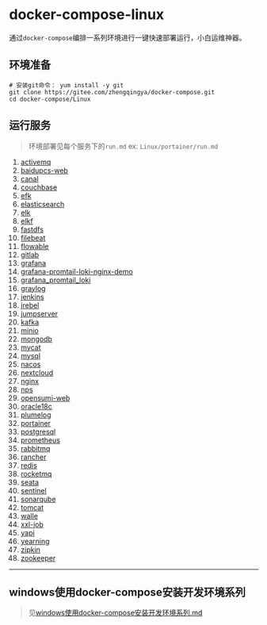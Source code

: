 # docker-compose-linux

通过`docker-compose`编排一系列环境进行一键快速部署运行，小白运维神器。

[//]: # (![docker-compose-linux.png]&#40;./image/docker-compose-linux.png&#41;)

## 环境准备

```shell
# 安装git命令： yum install -y git
git clone https://gitee.com/zhengqingya/docker-compose.git
cd docker-compose/Linux
```

## 运行服务

> 环境部署见每个服务下的`run.md`
> ex: `Linux/portainer/run.md`

1. [activemq](./Linux/activemq)
2. [baidupcs-web](./Linux/baidupcs-web)
3. [canal](./Linux/canal)
4. [couchbase](./Linux/couchbase)
5. [efk](./Linux/efk)
6. [elasticsearch](./Linux/elasticsearch)
7. [elk](./Linux/elk)
8. [elkf](./Linux/elkf)
9. [fastdfs](./Linux/fastdfs)
10. [filebeat](./Linux/filebeat)
11. [flowable](./Linux/flowable)
12. [gitlab](./Linux/gitlab)
13. [grafana](./Linux/grafana)
14. [grafana-promtail-loki-nginx-demo](./Linux/grafana-promtail-loki-nginx-demo)
15. [grafana_promtail_loki](./Linux/grafana_promtail_loki)
16. [graylog](./Linux/graylog)
17. [jenkins](./Linux/jenkins)
18. [jrebel](./Linux/jrebel)
19. [jumpserver](./Linux/jumpserver)
20. [kafka](./Linux/kafka)
21. [minio](./Linux/minio)
22. [mongodb](./Linux/mongodb)
23. [mycat](./Linux/mycat)
24. [mysql](./Linux/mysql)
25. [nacos](./Linux/nacos)
26. [nextcloud](./Linux/nextcloud)
27. [nginx](./Linux/nginx)
28. [nps](./Linux/nps)
29. [opensumi-web](./Linux/opensumi-web)
30. [oracle18c](./Linux/oracle18c)
31. [plumelog](./Linux/plumelog)
32. [portainer](./Linux/portainer)
33. [postgresql](./Linux/postgresql)
34. [prometheus](./Linux/prometheus)
35. [rabbitmq](./Linux/rabbitmq)
36. [rancher](./Linux/rancher)
37. [redis](./Linux/redis)
38. [rocketmq](./Linux/rocketmq)
39. [seata](./Linux/seata)
40. [sentinel](./Linux/sentinel)
41. [sonarqube](./Linux/sonarqube)
42. [tomcat](./Linux/tomcat)
43. [walle](./Linux/walle)
44. [xxl-job](./Linux/xxl-job)
45. [yapi](./Linux/yapi)
46. [yearning](./Linux/yearning)
47. [zipkin](./Linux/zipkin)
48. [zookeeper](./Linux/zookeeper)

---

## windows使用docker-compose安装开发环境系列

> 见[windows使用docker-compose安装开发环境系列.md](./windows使用docker-compose安装开发环境系列.md)